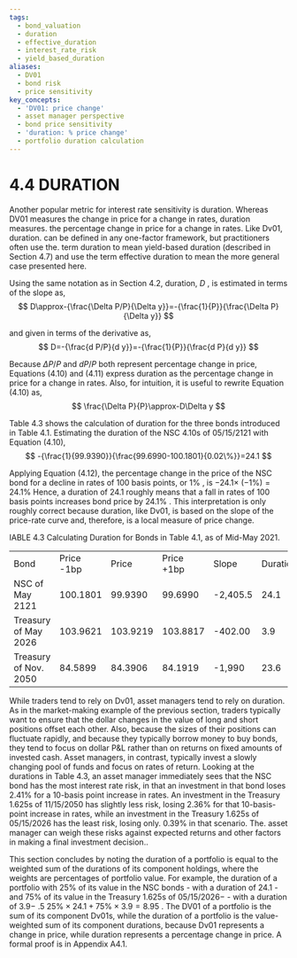 ```yaml
---
tags:
  - bond_valuation
  - duration
  - effective_duration
  - interest_rate_risk
  - yield_based_duration
aliases:
  - DV01
  - bond risk
  - price sensitivity
key_concepts:
  - 'DV01: price change'
  - asset manager perspective
  - bond price sensitivity
  - 'duration: % price change'
  - portfolio duration calculation
---
```


# 4.4 DURATION  

Another popular metric for interest rate sensitivity is duration. Whereas DV01 measures the change in price for a change in rates, duration measures. the percentage change in price for a change in rates. Like Dv01, duration. can be defined in any one-factor framework, but practitioners often use the. term duration to mean yield-based duration (described in Section 4.7) and use the term effective duration to mean the more general case presented here.  

Using the same notation as in Section 4.2, duration, $D$ , is estimated in terms of the slope as,  
$$
D\approx-{\frac{\Delta P/P}{\Delta y}}=-{\frac{1}{P}}{\frac{\Delta P}{\Delta y}}
$$  

and given in terms of the derivative as,  
$$
D=-{\frac{d P/P}{d y}}=-{\frac{1}{P}}{\frac{d P}{d y}}
$$  

Because $\Delta P/P$ and $d P/P$ both represent percentage change in price, Equations (4.10) and (4.11) express duration as the percentage change in price for a change in rates. Also, for intuition, it is useful to rewrite Equation (4.10) as,  
$$
\frac{\Delta P}{P}\approx-D\Delta y
$$  

Table 4.3 shows the calculation of duration for the three bonds introduced in Table 4.1. Estimating the duration of the NSC 4.10s of 05/15/2121 with Equation (4.10),  
$$
-{\frac{1}{99.9390}}{\frac{99.6990-100.1801}{0.02\%}}=24.1
$$  

Applying Equation (4.12), the percentage change in the price of the NSC bond for a decline in rates of 100 basis points, or $1\%$ , is $-24.1\times$ $(-1\%)=24.1\%$ Hence, a duration of 24.1 roughly means that a fall in rates of 100 basis points increases bond price by $24.1\%$ . This interpretation is only roughly correct because duration, like Dv01, is based on the slope of the price-rate curve and, therefore, is a local measure of price change.  

IABLE 4.3 Calculating Duration for Bonds in Table 4.1, as of Mid-May 2021.   


<html><body><table><tr><td>Bond</td><td>Price -1bp</td><td>Price</td><td>Price +1bp</td><td>Slope</td><td>Duration</td></tr><tr><td>NSC of May 2121</td><td>100.1801</td><td>99.9390</td><td>99.6990</td><td>-2,405.5</td><td>24.1</td></tr><tr><td>Treasury of May 2026</td><td>103.9621</td><td>103.9219</td><td>103.8817</td><td>-402.00</td><td>3.9</td></tr><tr><td>Treasury of Nov. 2050</td><td>84.5899</td><td>84.3906</td><td>84.1919</td><td>-1,990</td><td>23.6</td></tr></table></body></html>  

While traders tend to rely on Dv01, asset managers tend to rely on duration. As in the market-making example of the previous section, traders typically want to ensure that the dollar changes in the value of long and short positions offset each other. Also, because the sizes of their positions can fluctuate rapidly, and because they typically borrow money to buy bonds, they tend to focus on dollar P&L rather than on returns on fixed amounts of invested cash. Asset managers, in contrast, typically invest a slowly changing pool of funds and focus on rates of return. Looking at the durations in Table 4.3, an asset manager immediately sees that the NSC bond has the most interest rate risk, in that an investment in that bond loses $2.41\%$ for a 10-basis point increase in rates. An investment in the Treasury 1.625s of 11/15/2050 has slightly less risk, losing $2.36\%$ for that 10-basis-point increase in rates, while an investment in the Treasury 1.625s of 05/15/2026 has the least risk, losing only. $0.39\%$ in that scenario. The. asset manager can weigh these risks against expected returns and other factors in making a final investment decision..  

This section concludes by noting the duration of a portfolio is equal to the weighted sum of the durations of its component holdings, where the weights are percentages of portfolio value. For example, the duration of a portfolio with $25\%$ of its value in the NSC bonds - with a duration of 24.1 - and $75\%$ of its value in the Treasury 1.625s of $05/15/2026-$ - with a duration of $3.9-$ .5 $25\%\times24.1+75\%\times3.9=8.95$ . The DV01 of a portfolio is the sum of its component Dv01s, while the duration of a portfolio is the value-weighted sum of its component durations, because Dv01 represents a change in price, while duration represents a percentage change in price. A formal proof is in Appendix A4.1.
